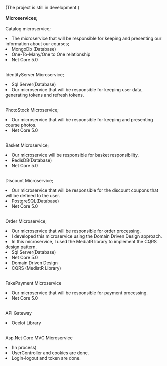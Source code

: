 (The project is still in development.)
<br/>
<br/>
<strong>Microservices;</strong></br>
</br>Catalog microservice;</br>
<li>The microservice that will be responsible for keeping and presenting our information about our courses;</li>
<li>MongoDb (Database)</li>
<li>One-To-Many/One to One relationship</li>
<li>Net Core 5.0</li>

</br>IdentityServer Microservice;</br>

<li>Sql Server(Database)</li>

<li>Our microservice that will be responsible for keeping user data, generating tokens and refresh tokens.</li>


</br>PhotoStock Microservice;</br>

<li>Our microservice that will be responsible for keeping and presenting course photos.</li>
<li>Net Core 5.0</li>

</br> Basket Microservice; </br>
<li>Our microservice will be responsible for basket responsibility.</li>

<li>RedisDB(Database)</li>
<li>Net Core 5.0</li>

<br>Discount Microservice;</br>

<li>Our microservice that will be responsible for the discount coupons that will be defined to the user.</li>

<li>PostgreSQL(Database)</li>
<li>Net Core 5.0</li>

<br> Order Microservice;</br>

<li>Our microservice that will be responsible for order processing.</li>

<li>I developed this microservice using the Domain Driven Design approach.</li>

<li>In this microservice, I used the MediatR library to implement the CQRS design pattern.</li>

<li>Sql Server(Database)</li>
<li>Net Core 5.0</li>

<li>Domain Driven Design</li>

<li>CQRS (MediatR Library)</li>

<br>FakePayment Microservice</br>

<li>Our microservice that will be responsible for payment processing.</li>
<li>Net Core 5.0</li>

<br>API Gateway</br>

<li>Ocelot Library</li>

<br>Asp.Net Core MVC Microservice</br>
<li>(In process)</li>
<li>UserController and cookies are done.</li>
<li>Login-logout and token are done. </li>
